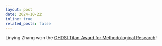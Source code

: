 ```yaml
---
layout: post
date: 2024-10-22 
inline: true
related_posts: false
---
```


Linying Zhang won the [OHDSI Titan Award for Methodological Research](https://www.ohdsi.org/titan-awards/)!
